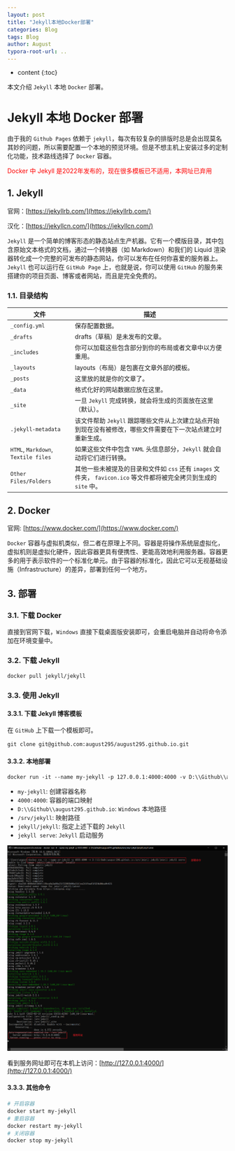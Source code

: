 ```yaml
---
layout: post
title: "Jekyll本地Docker部署"
categories: Blog
tags: Blog
author: August
typora-root-url: ..
---
```


* content
{:toc}

本文介绍 `Jekyll` 本地 `Docker` 部署。



# Jekyll 本地 Docker 部署

由于我的 `Github Pages` 依赖于 `jekyll`，每次有较复杂的排版时总是会出现莫名其妙的问题，所以需要配置一个本地的预览环境。但是不想主机上安装过多的定制化功能，技术路线选择了 `Docker` 容器。

<font color=red>Docker 中 Jekyll 是2022年发布的，现在很多模板已不适用，本网址已弃用</font>



## 1. Jekyll

官网：[https://jekyllrb.com/](https://jekyllrb.com/)

汉化：[https://jekyllcn.com/](https://jekyllcn.com/)

`Jekyll` 是一个简单的博客形态的静态站点生产机器。它有一个模版目录，其中包含原始文本格式的文档，通过一个转换器（如 Markdown）和我们的 Liquid 渲染器转化成一个完整的可发布的静态网站，你可以发布在任何你喜爱的服务器上。`Jekyll` 也可以运行在 `GitHub Page` 上，也就是说，你可以使用 `GitHub` 的服务来搭建你的项目页面、博客或者网站，而且是完全免费的。

### 1.1. 目录结构

| 文件                                | 描述                                                                                                               |
| ----------------------------------- | ------------------------------------------------------------------------------------------------------------------ |
| `_config.yml`                       | 保存配置数据。                                                                                                     |
| `_drafts`                           | drafts（草稿）是未发布的文章。                                                                                     |
| `_includes`                         | 你可以加载这些包含部分到你的布局或者文章中以方便重用。                                                             |
| `_layouts`                          | layouts（布局）是包裹在文章外部的模板。                                                                            |
| `_posts`                            | 这里放的就是你的文章了。                                                                                           |
| `_data`                             | 格式化好的网站数据应放在这里。                                                                                     |
| `_site`                             | 一旦 `Jekyll` 完成转换，就会将生成的页面放在这里（默认）。                                                         |
| `.jekyll-metadata`                  | 该文件帮助 `Jekyll` 跟踪哪些文件从上次建立站点开始到现在没有被修改，哪些文件需要在下一次站点建立时重新生成。       |
| `HTML`, `Markdown`, `Textile files` | 如果这些文件中包含 `YAML` 头信息部分，`Jekyll` 就会自动将它们进行转换。                                            |
| `Other Files/Folders`               | 其他一些未被提及的目录和文件如 `css` 还有 `images` 文件夹， `favicon.ico` 等文件都将被完全拷贝到生成的 `site` 中。 |



## 2. Docker

官网: [https://www.docker.com/](https://www.docker.com/)

`Docker` 容器与虚拟机类似，但二者在原理上不同。容器是将操作系统层虚拟化，虚拟机则是虚拟化硬件，因此容器更具有便携性、更能高效地利用服务器。容器更多的用于表示软件的一个标准化单元。由于容器的标准化，因此它可以无视基础设施（Infrastructure）的差异，部署到任何一个地方。



## 3. 部署

### 3.1. 下载 Docker

直接到官网下载，`Windows` 直接下载桌面版安装即可，会重启电脑并自动将命令添加在环境变量中。

### 3.2. 下载 Jekyll

```dockerfile
docker pull jekyll/jekyll
```

### 3.3. 使用 Jekyll

#### 3.3.1. 下载 Jekyll 博客模板

在 `GitHub` 上下载一个模板即可。

```dockerfile
git clone git@github.com:august295/august295.github.io.git
```

#### 3.3.2. 本地部署

```dockerfile
docker run -it --name my-jekyll -p 127.0.0.1:4000:4000 -v D:\\Github\\august295.github.io:/srv/jekyll jekyll/jekyll jekyll serve
```

- `my-jekyll`: 创建容器名称
- `4000:4000`: 容器的端口映射
- `D:\\Github\\august295.github.io`: `Windows` 本地路径
- `/srv/jekyll`: 映射路径
- `jekyll/jekyll`: 指定上述下载的 `Jekyll`
- `jekyll serve`: `Jekyll` 启动服务

![](/media/image/2022-02-20-Jekyll本地Docker部署/docker-jekyll-server.png)

看到服务网址即可在本机上访问：[http://127.0.0.1:4000/](http://127.0.0.1:4000/)

#### 3.3.3. 其他命令

```dockerfile
# 开启容器
docker start my-jekyll
# 重启容器
docker restart my-jekyll
# 关闭容器
docker stop my-jekyll
```

